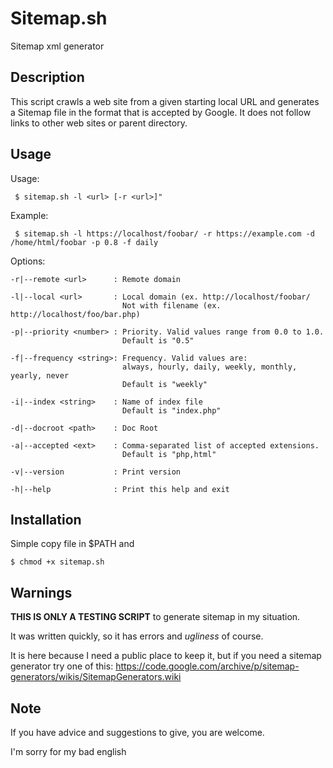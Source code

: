 # Sitemap.sh

Sitemap xml generator

## Description 

This script crawls a web site from a given starting local URL and generates a Sitemap file in the format that is accepted by Google.
It does not follow links to other web sites or parent directory. 

## Usage

  Usage:
  
     $ sitemap.sh -l <url> [-r <url>]"

  Example:
  
     $ sitemap.sh -l https://localhost/foobar/ -r https://example.com -d /home/html/foobar -p 0.8 -f daily 

  Options:
  
    -r|--remote <url>      : Remote domain

    -l|--local <url>       : Local domain (ex. http://localhost/foobar/
                             Not with filename (ex. http://localhost/foo/bar.php)

    -p|--priority <number> : Priority. Valid values range from 0.0 to 1.0.
                             Default is "0.5"

    -f|--frequency <string>: Frequency. Valid values are:
                             always, hourly, daily, weekly, monthly, yearly, never
                             Default is "weekly"

    -i|--index <string>    : Name of index file
                             Default is "index.php"

    -d|--docroot <path>    : Doc Root

    -a|--accepted <ext>    : Comma-separated list of accepted extensions.
                             Default is "php,html"

    -v|--version           : Print version

    -h|--help              : Print this help and exit

## Installation

Simple copy file in $PATH and

    $ chmod +x sitemap.sh
    
## Warnings    
   
**THIS IS ONLY A TESTING SCRIPT** to generate sitemap in my situation.

It was written quickly, so it has errors and *ugliness* of course.

It is here because I need a public place to keep it, but if you need a sitemap generator try one of this:
https://code.google.com/archive/p/sitemap-generators/wikis/SitemapGenerators.wiki

## Note

If you have advice and suggestions to give, you are welcome.

I'm sorry for my bad english
